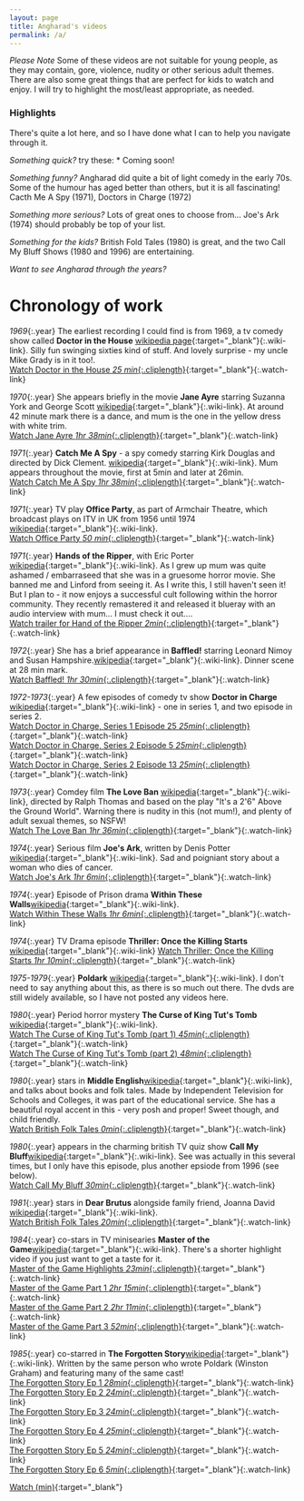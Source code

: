 ```yaml
---
layout: page
title: Angharad's videos
permalink: /a/
---
```


*Please Note* Some of these videos are not suitable for young people, as they may contain, gore, violence, nudity or other serious adult themes.  There are also some great things that are perfect for kids to watch and enjoy.  I will try to highlight the most/least appropriate, as needed.

### Highlights

There's quite a lot here, and so I have done what I can to help you navigate through it.  

*Something quick?* try these: *  Coming soon!

*Something funny?*  Angharad did quite a bit of light comedy in the early 70s.  Some of the humour has aged better than others, but it is all fascinating! Cacth Me A Spy (1971), Doctors in Charge (1972)

*Something more serious?* Lots of great ones to choose from... Joe's Ark (1974) should probably be top of your list.

*Something for the kids?* British Fold Tales (1980) is great, and the two Call My Bluff Shows (1980 and 1996) are entertaining.

*Want to see Angharad through the years?*  

# Chronology of work

*1969*{:.year} The earliest recording I could find is from 1969, a tv comedy show called **Doctor in the House** [wikipedia page](https://en.wikipedia.org/wiki/Doctor_in_the_House_(TV_series)){:target="_blank"}{:.wiki-link}.  Silly fun swinging sixties kind of stuff.  And lovely surprise - my uncle Mike Grady is in it too!.  
[Watch Doctor in the House *25 min*{:.cliplength}](https://vimeo.com/418522494){:target="_blank"}{:.watch-link}

*1970*{:.year} She appears briefly in the movie **Jane Ayre** starring Suzanna York and George Scott [wikipedia](https://en.wikipedia.org/wiki/Jane_Eyre_(1970_film)){:target="_blank"}{:.wiki-link}.  At around 42 minute mark there is a dance, and mum is the one in the yellow dress with white trim.   
[Watch Jane Ayre *1hr 38min*{:.cliplength}](https://vimeo.com/421465651/){:target="_blank"}{:.watch-link}

*1971*{:.year} **Catch Me A Spy** - a spy comedy starring Kirk Douglas and directed by Dick Clement. [wikipedia](https://en.wikipedia.org/wiki/To_Catch_a_Spy){:target="_blank"}{:.wiki-link}.  Mum appears throughout the movie, first at 5min and later at 26min.  
[Watch Catch Me A Spy *1hr 38min*{:.cliplength}](https://vimeo.com/){:target="_blank"}{:.watch-link}

*1971*{:.year} TV play **Office Party**, as part of Armchair Theatre, which broadcast plays on ITV in UK from 1956 until 1974 [wikipedia](https://en.wikipedia.org/wiki/Armchair_Theatre){:target="_blank"}{:.wiki-link}.    
[Watch Office Party *50 min*{:.cliplength}](https://vimeo.com/418522199){:target="_blank"}{:.watch-link}

*1971*{:.year} **Hands of the Ripper**, with Eric Porter [wikipedia](https://en.wikipedia.org/wiki/Hands_of_the_Ripper){:target="_blank"}{:.wiki-link}.  As I grew up mum was quite ashamed / embarraseed that she was in a gruesome horror movie.  She banned me and Linford from seeing it.  As I write this, I still haven't seen it!  But I plan to - it now enjoys a successful cult following within the horror community.  They recently remastered it and released it blueray with an audio interview with mum... I must check it out....  
[Watch trailer for Hand of the Ripper *2min*{:.cliplength}](https://www.youtube.com/watch?v=duaH3nPO98s){:target="_blank"}{:.watch-link}

*1972*{:.year} She has a brief appearance in **Baffled!** starring Leonard Nimoy and Susan Hampshire.[wikipedia](https://en.wikipedia.org/wiki/Baffled!){:target="_blank"}{:.wiki-link}.  Dinner scene at 28 min mark.   
[Watch Baffled! *1hr 30min*{:.cliplength}](https://vimeo.com/420628128){:target="_blank"}{:.watch-link}

*1972-1973*{:.year} A few episodes of comedy tv show **Doctor in Charge** [wikipedia](https://en.wikipedia.org/wiki/Doctor_in_Charge){:target="_blank"}{:.wiki-link} - one in series 1, and two episode in series 2.  
[Watch Doctor in Charge, Series 1 Episode 25 *25min*{:.cliplength}](https://vimeo.com/418522957){:target="_blank"}{:.watch-link}  
[Watch Doctor in Charge, Series 2 Episode 5 *25min*{:.cliplength}](https://vimeo.com/418523078){:target="_blank"}{:.watch-link}  
[Watch Doctor in Charge, Series 2 Episode 13 *25min*{:.cliplength}](https://vimeo.com/418523475){:target="_blank"}{:.watch-link}


*1973*{:.year} Comdey film **The Love Ban** [wikipedia](https://en.wikipedia.org/wiki/The_Love_Ban){:target="_blank"}{:.wiki-link}, directed by Ralph Thomas and based on the play "It's a 2'6" Above the Ground World".  Warning there is nudity in this (not mum!), and plenty of adult sexual themes, so NSFW!  
[Watch The Love Ban *1hr 36min*{:.cliplength}](https://vimeo.com/){:target="_blank"}{:.watch-link}

*1974*{:.year} Serious film **Joe's Ark**, written by Denis Potter [wikipedia](https://en.wikipedia.org/wiki/Joe%27s_Ark){:target="_blank"}{:.wiki-link}.  Sad and poigniant story about a woman who dies of cancer.  
[Watch Joe's Ark *1hr 6min*{:.cliplength}](https://vimeo.com/){:target="_blank"}{:.watch-link}

*1974*{:.year} Episode of Prison drama **Within These Walls**[wikipedia](https://en.wikipedia.org/wiki/Within_These_Walls){:target="_blank"}{:.wiki-link}.    
[Watch Within These Walls *1hr 6min*{:.cliplength}](https://vimeo.com/){:target="_blank"}{:.watch-link}

*1974*{:.year} TV Drama episode **Thriller: Once the Killing Starts** [wikipedia](https://en.wikipedia.org/wiki/Thriller_(British_TV_series)#Series_2_(1974)){:target="_blank"}{:.wiki-link}  
[Watch Thriller: Once the Killing Starts  *1hr 10min*{:.cliplength}](https://vimeo.com/418572161){:target="_blank"}{:.watch-link}

*1975-1979*{:.year} **Poldark** [wikipedia](https://en.wikipedia.org/wiki/Poldark_(1975_TV_series)){:target="_blank"}{:.wiki-link}.  I don't need to say anything about this, as there is so much out there.  The dvds are still widely available, so I have not posted any videos here.

*1980*{:.year} Period horror mystery **The Curse of King Tut's Tomb** [wikipedia](https://en.wikipedia.org/wiki/The_Curse_of_King_Tut%27s_Tomb_(1980_film)){:target="_blank"}{:.wiki-link}.  
[Watch The Curse of King Tut's Tomb (part 1) *45min*{:.cliplength}](https://vimeo.com/418540288){:target="_blank"}{:.watch-link}  
[Watch The Curse of King Tut's Tomb (part 2) *48min*{:.cliplength}](https://vimeo.com/418541700){:target="_blank"}{:.watch-link}

*1980*{:.year} stars in **Middle English**[wikipedia](https://en.wikipedia.org/wiki/ITV_Schools){:target="_blank"}{:.wiki-link}, and talks about books and folk tales. Made by Independent Television for Schools and Colleges, it was part of the educational service. She has a beautiful royal accent in this - very posh and proper!  Sweet though, and child friendly.  
[Watch British Folk Tales *0min*{:.cliplength}](https://vimeo.com/416934829){:target="_blank"}{:.watch-link}

*1980*{:.year} appears in the charming british TV quiz show **Call My Bluff**[wikipedia](https://en.wikipedia.org/wiki/Call_My_Bluff){:target="_blank"}{:.wiki-link}.  See was actually in this several times, but I only have this episode, plus another epsiode from 1996 (see below).  
[Watch Call My Bluff *30min*{:.cliplength}](https://vimeo.com/418538029){:target="_blank"}{:.watch-link}

*1981*{:.year} stars in **Dear Brutus** alongside family friend, Joanna David [wikipedia](https://en.wikipedia.org/wiki/Dear_Brutus){:target="_blank"}{:.wiki-link}.  
[Watch British Folk Tales *20min*{:.cliplength}](https://vimeo.com/416934829){:target="_blank"}{:.watch-link}

*1984*{:.year} co-stars in TV minisearies **Master of the Game**[wikipedia](https://en.wikipedia.org/wiki/Master_of_the_Game_(novel)){:target="_blank"}{:.wiki-link}.  There's a shorter highlight video if you just want to get a taste for it.  
[Master of the Game Highlights *23min*{:.cliplength}](https://vimeo.com/420452141){:target="_blank"}{:.watch-link}  
[Master of the Game Part 1 *2hr 15min*{:.cliplength}](https://vimeo.com/420452443){:target="_blank"}{:.watch-link}  
[Master of the Game Part 2 *2hr 11min*{:.cliplength}](https://vimeo.com/420458159){:target="_blank"}{:.watch-link}  
[Master of the Game Part 3 *52min*{:.cliplength}](https://vimeo.com/420459495){:target="_blank"}{:.watch-link}  

*1985*{:.year} co-starred in **The Forgotten Story**[wikipedia](https://en.wikipedia.org/wiki/The_Forgotten_Story){:target="_blank"}{:.wiki-link}.  Written by the same person who wrote Poldark (Winston Graham) and featuring many of the same cast!  
[The Forgotten Story Ep 1 *28min*{:.cliplength}](https://vimeo.com/420462151){:target="_blank"}{:.watch-link}  
[The Forgotten Story Ep 2 *24min*{:.cliplength}](https://vimeo.com/420462464){:target="_blank"}{:.watch-link}  
[The Forgotten Story Ep 3 *24min*{:.cliplength}](https://vimeo.com/420462719){:target="_blank"}{:.watch-link}  
[The Forgotten Story Ep 4 *25min*{:.cliplength}](https://vimeo.com/420462961){:target="_blank"}{:.watch-link}  
[The Forgotten Story Ep 5 *24min*{:.cliplength}](https://vimeo.com/420463219){:target="_blank"}{:.watch-link}  
[The Forgotten Story Ep 6 *5min*{:.cliplength}](https://vimeo.com/420463485){:target="_blank"}{:.watch-link}  




[Watch (min)](https://vimeo.com/){:target="_blank"}